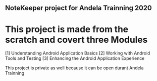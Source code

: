 ## NoteKeeper project for Andela Trainning 2020

# This project is made from the scratch and covert three Modules 

[1] Understanding Android Application Basics
[2] Working with Android Tools and Testing
[3] Enhancing the Android Application Experience

This project is private as well because it can be open durant Andela Trainning
